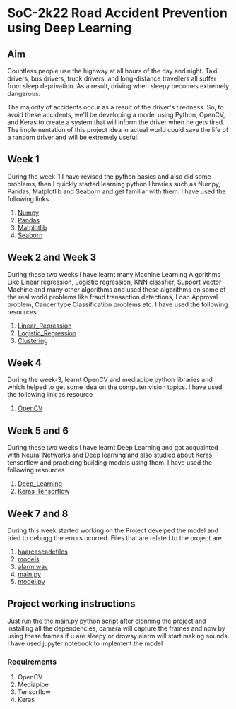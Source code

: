 # SoC-2k22 Road Accident Prevention using Deep Learning

## Aim 
Countless people use the highway at all hours of the day and night. Taxi drivers, bus drivers, truck drivers, and long-distance travellers all suffer from sleep deprivation. As a result, driving when sleepy becomes extremely dangerous.

The majority of accidents occur as a result of the driver's tiredness. So, to avoid these accidents, we'll be developing a model using Python, OpenCV, and Keras to create a system that will inform the driver when he gets tired. The implementation of this project idea in actual world could save the life of a random driver and will be extremely useful.

## Week 1 

During the week-1 I have revised the python basics and also did some problems, then I quickly started
learning python libraries such as Numpy, Pandas, Matplotlib and Seaborn and get familiar with them. I have used the following links
1. [Numpy](https://youtu.be/93uKo-F9SSo)
2. [Pandas](https://youtu.be/V620hYtbD6s)
3. [Matplotlib](https://youtu.be/rLVNEzPf8fU)
4. [Seaborn](https://www.youtube.com/watch?v=6GUZXDef2U0)

## Week 2 and Week 3

During these two weeks I have learnt many Machine Learning Algorithms Like Linear regression, Logistic regression, KNN classfier, Support Vector Machine and many other algorithms and used these algorithms on some of the real world problems 
like fraud transaction detections, Loan Approval problem, Cancer type Classification problems etc. I have used the following resources 
1. [Linear_Regression](https://www.youtube.com/watch?v=NUXdtN1W1FE)
2. [Logistic_Regression](https://www.youtube.com/watch?v=VCJdg7YBbAQ)
3. [Clustering](https://www.youtube.com/watch?v=Xvwt7y2jf5E)

## Week 4

During the week-3, learnt OpenCV and mediapipe python libraries and which helped to get some idea on the computer vision topics. I have used the following link as resource

1. [OpenCV](https://www.youtube.com/watch?v=WQeoO7MI0Bs&t=4s)

## Week 5 and 6 

During these two weeks I have learnt Deep Learning and got acquainted with Neural Networks and Deep learning
and also studied about Keras, tensorflow and practicing building models using them.  I have used the following resources 

1. [Deep_Learning](https://www.youtube.com/playlist?list=PLZbbT5o_s2xq7LwI2y8_QtvuXZedL6tQU)
2. [Keras_Tensorflow](https://www.youtube.com/watch?v=qFJeN9V1ZsI)

## Week 7 and 8

During this week started working on the Project develped the model and tried to debugg the errors ocurred. Files that are related to the project are 

1. [haarcascadefiles](https://github.com/Jaswanth03-cyber/SoC-2k22/tree/main/haarcascadefiles)
2. [models](https://github.com/Jaswanth03-cyber/SoC-2k22/tree/main/models)
3. [alarm.wav](https://github.com/Jaswanth03-cyber/SoC-2k22/blob/main/alarm.wav)
4. [main.py](https://github.com/Jaswanth03-cyber/SoC-2k22/blob/main/main.py)
5. [model.py](https://github.com/Jaswanth03-cyber/SoC-2k22/blob/main/model.py)


## Project working instructions 

Just run the the main.py python script after clonning the project and installing all the dependencies, camera will capture the frames and now by using these frames if u are sleepy or drowsy alarm will start making sounds. I have used jupyter notebook to implement the model

### Requirements
1. OpenCV
2. Mediapipe
3. Tensorflow
4. Keras 


